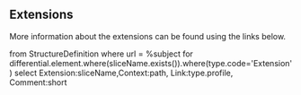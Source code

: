 ## Extensions

More information about the extensions can be found using the links below.

<fql>
    from
	StructureDefinition
where
	url = %subject
for differential.element.where(sliceName.exists()).where(type.code='Extension')
 select
	Extension:sliceName,Context:path, Link:type.profile, Comment:short
</fql>